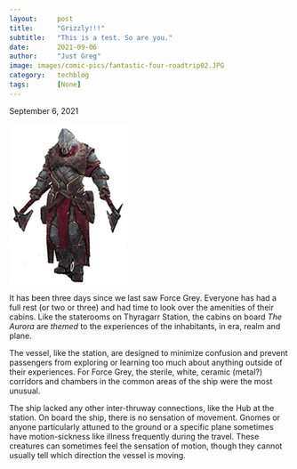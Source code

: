 ```yaml
---
layout:     post
title:      "Grizzly!!!"
subtitle:   "This is a test. So are you."
date:       2021-09-06
author:     "Just Greg"
image: images/comic-pics/fantastic-four-roadtrip02.JPG
category:   techblog
tags:       [None]
---
```

September 6, 2021

![image](https://github.com/gregofgreg5/magick-ink2020/blob/main/images/acrisius.jpg?raw=true)

It has been three days since we last saw Force Grey. Everyone has had a full rest (or two or three) and had time to look over the amenities of their cabins. Like the staterooms on Thyragarr Station, the cabins on board *The Aurora* are *themed* to the experiences of the inhabitants, in era, realm and plane.

The vessel, like the station, are designed to minimize confusion and prevent passengers from exploring or learning too much about anything outside of their experiences. For Force Grey, the sterile, white, ceramic (metal?) corridors and chambers in the common areas of the ship were the most unusual.

The ship lacked any other inter-thruway connections, like the Hub at the station. On board the ship, there is no sensation of movement. Gnomes or anyone particularly attuned to the ground or a specific plane sometimes have motion-sickness like illness frequently during the travel. These creatures can sometimes feel the sensation of motion, though they cannot usually tell which direction the vessel is moving.
